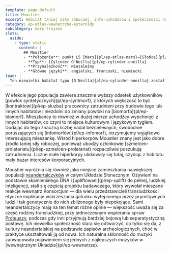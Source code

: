 ```yaml
---
template: page-default
title: Moustier
excerpt: Habitat taniej siły roboczej, info-uchodźców i społeczności neandertalczyków
category: ep-atlas-wewnetrzne-asteroidy
subcategory: mars-trojans
slots:
  aside:
    - type: static
      content: |
        ## Moustier
        - **Położenie**: punkt L5 [Mars]{pl/ep-atlas-mars}–[Słońce]{pl/ep-atlas-slonce}
        - **Typ**: [Cylinder O'Neilla]{pl/ep-cylinder-oneilla}
        - **Przynależność**: Niezależny
        - **Główne języki**: angielski, francuski, niemiecki
lead: |
  Ten niewielki habitat typu [O'Neilla]{pl/ep-cylinder-oneilla} został zbudowany przez tymczasowe konsorcjum interesów [hiperkorpów]{pl/ep-hiperkorporacja] w celu zakwaterowania [info-uchodźców]{pl/ep-info-uchodzcy} i zmniejszenia presji przeludnienia w innych habitatach po [Upadku]{pl/ep-upadek}. 
---
```

W efekcie jego populacja zawiera znacznie wyższy odsetek użytkowników [powłok syntetycznych]{pl/ep-syntmorf}, z których większość to byli [kontraktowi]{pl/ep-sluzba} pracownicy zatrudnieni przy budowie tego lub innych habitatów i niezdolni do zmiany powłoki na [biomorfa]{pl/ep-biomorf}. Mieszkańcy to również w dużej mierze uchodźcy wypchnięci z innych habitatów, co czyni to miejsce kulturowym i językowym tyglem. Dodając do tego znaczną liczbę nadal bezcielesnych, swobodnie poruszających się [infomorfów]{pl/ep-infomorf}, otrzymujemy wyjątkowo interesującą mieszankę. Wśród hiperkorpów Moustier znany jest jako dobre źródło taniej siły roboczej, ponieważ ubodzy członkowie [szmelcen-proletariatu]{pl/ep-szmelcen-proletariat} rozpaczliwie poszukują zatrudnienia. Liczne małe hiperkorpy ulokowały się tutaj, czyniąc z habitatu mały bazar interesów korporacyjnych.

Moustier wyróżnia się również jako miejsce zamieszkania największej populacji [neandertalczyków](https://pl.wikipedia.org/wiki/Neandertalczyk) w całym Układzie Słonecznym. Ożywieni na podstawie skamieniałego DNA i [upliftowani]{pl/ep-uplift} do pełnej, ludzkiej inteligencji, stali się częścią projektu badawczego, który wywołał mieszane reakcje wewnątrz Konsorcjum — dla wielu przedstawicieli transludzkości etyczne implikacje wskrzeszania gatunku wytępionego przez prymitywnych ludzi i tak genetycznie do nich zbliżonego były niepokojące. Sami neandertalczycy mają na ten temat różne opinie — większość uważa się za część rodziny transludzkiej, przy jednoczesnym wspieraniu spraw [Proteuszy](#), podczas gdy inni przyjmują bardziej bojową lub separatystyczną postawę. Ich niewielka społeczność stara się odtworzyć, co tylko się da, z kultury neandertalskiej na podstawie zapisów archeologicznych, choć w praktyce ukształtowali ją od nowa. Ich naturalna skłonność do muzyki zaowocowała pojawieniem się jednych z najlepszych muzyków w [wewnętrznym Układzie]{pl/ep-wewnetrze}.
